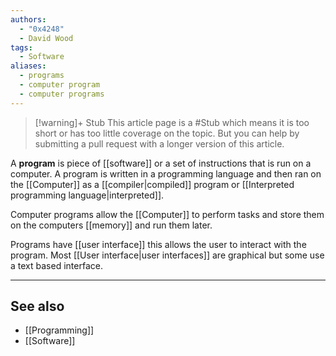 ```yaml
---
authors: 
  - "0x4248"
  - David Wood
tags:
  - Software
aliases:
  - programs
  - computer program
  - computer programs
---
```

> [!warning]+ Stub
> This article page is a #Stub which means it is too short or has too little coverage on the topic. But you can help by submitting a pull request with a longer version of this article.

A **program** is piece of [[software]] or a set of instructions that is run on a computer. A program is written in a programming language and then ran on the [[Computer]] as a [[compiler|compiled]] program or [[Interpreted programming language|interpreted]].

Computer programs allow the [[Computer]] to perform tasks and store them on the computers [[memory]] and run them later.

Programs have [[user interface]] this allows the user to interact with the program. Most [[User interface|user interfaces]] are graphical but some use a text based interface.

---
## See also
- [[Programming]]
- [[Software]]